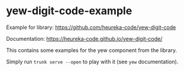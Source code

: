 # yew-digit-code-example

Example for library: https://github.com/heureka-code/yew-digit-code

Documentation: https://heureka-code.github.io/yew-digit-code/

This contains some examples for the yew component from the library.

Simply run `trunk serve --open` to play with it (see `yew` documentation).
